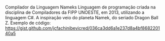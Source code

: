 Compilador da Linguagem Nameks
Linguagem de programação criada na disciplina de Compiladores da FIPP UNOESTE, em 2013, utilizando a linguagem C#.
A inspiração veio do planeta Namek, do seriado Dragon Ball Z.
Exemplo de código:
https://gist.github.com/jcfachinibevicred/036ca3dd6a1e237d8a4bf868220140a5
